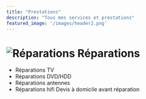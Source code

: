 ```yaml
---
title: "Prestations"
description: "Tous mes services et prestations"
featured_image: '/images/header2.png'
---
```

![Réparations](/images/Rep.png)
Réparations
===========
* Réparations TV
* Réparations DVD/HDD
* Réparations antennes
* Réparations hifi
Devis à domicile avant réparation

